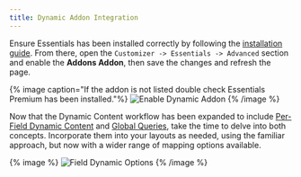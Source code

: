 ```yaml
---
title: Dynamic Addon Integration
---
```


Ensure Essentials has been installed correctly by following the [installation guide](/essentials-for-yoothemepro/integration#installation). From there, open the `Customizer -> Essentials -> Advanced` section and enable the **Addons Addon**, then save the changes and refresh the page.

{% image caption="If the addon is not listed double check Essentials Premium has been installed."%}
![Enable Dynamic Addon](/next/assets/ytp/dynamic/integration/enable-addon.gif)
{% /image %}

Now that the Dynamic Content workflow has been expanded to include [Per-Field Dynamic Content](per-field-dynamic-content) and [Global Queries](global-queries), take the time to delve into both concepts. Incorporate them into your layouts as needed, using the familiar approach, but now with a wider range of mapping options available.

{% image %}
![Field Dynamic Options](/next/assets/ytp/dynamic/field-dynamic-options.webp)
{% /image %}
